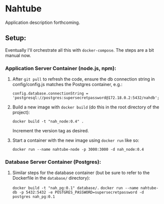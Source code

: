 # Nahtube

Application description forthcoming.

## Setup:

Eventually I'll orchestrate all this with `docker-compose`. The steps are a bit manual now.

### Application Server Container (node.js, npm):

1) After `git pull` to refresh the code, ensure the db connection string in config/config.js matches the Postgres container, e.g.:

	`config.database.connectionString = 'postgresql://postgres:supersecretpassword@172.18.0.2:5432/nahdb';`

2) Build a new image with `docker build` (do this in the root directory of the project):

	`docker build -t "nah_node:0.4" .`

   Increment the version tag as desired.

3) Start a container with the new image using `docker run` like so:

	`docker run --name nahtube-node -p 3000:3000 -d nah_node:0.4`

### Database Server Container (Postgres):

1) Similar steps for the database container (but be sure to refer to the Dockerfile in the `database/` directory):

	`docker build -t "nah_pg:0.1" database/.`
	`docker run --name nahtube-db -p 5432:5432 -e POSTGRES_PASSWORD=supersecretpassword -d postgres nah_pg:0.1`
